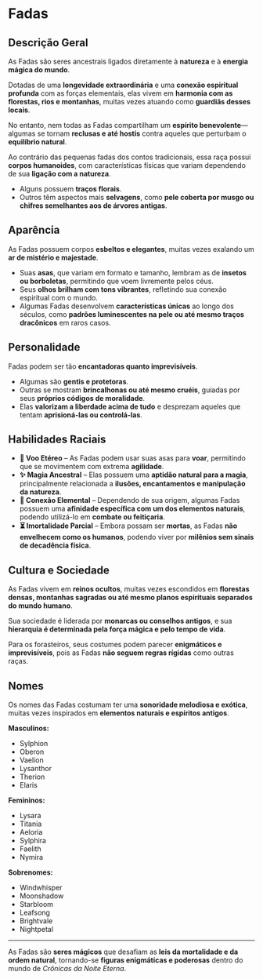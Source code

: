 # Fadas

## Descrição Geral
As Fadas são seres ancestrais ligados diretamente à **natureza** e à **energia mágica do mundo**.  

Dotadas de uma **longevidade extraordinária** e uma **conexão espiritual profunda** com as forças elementais, elas vivem em **harmonia com as florestas, rios e montanhas**, muitas vezes atuando como **guardiãs desses locais**.  

No entanto, nem todas as Fadas compartilham um **espírito benevolente**—algumas se tornam **reclusas e até hostis** contra aqueles que perturbam o **equilíbrio natural**.  

Ao contrário das pequenas fadas dos contos tradicionais, essa raça possui **corpos humanoides**, com características físicas que variam dependendo de sua **ligação com a natureza**.  

- Alguns possuem **traços florais**.  
- Outros têm aspectos mais **selvagens**, como **pele coberta por musgo ou chifres semelhantes aos de árvores antigas**.  

## Aparência
As Fadas possuem corpos **esbeltos e elegantes**, muitas vezes exalando um **ar de mistério e majestade**.  

- Suas **asas**, que variam em formato e tamanho, lembram as de **insetos ou borboletas**, permitindo que voem livremente pelos céus.  
- Seus **olhos brilham com tons vibrantes**, refletindo sua conexão espiritual com o mundo.  
- Algumas Fadas desenvolvem **características únicas** ao longo dos séculos, como **padrões luminescentes na pele ou até mesmo traços dracônicos** em raros casos.  

## Personalidade
Fadas podem ser tão **encantadoras quanto imprevisíveis**.  

- Algumas são **gentis e protetoras**.  
- Outras se mostram **brincalhonas ou até mesmo cruéis**, guiadas por seus **próprios códigos de moralidade**.  
- Elas **valorizam a liberdade acima de tudo** e desprezam aqueles que tentam **aprisioná-las ou controlá-las**.  

## Habilidades Raciais
- **🦋 Voo Etéreo** – As Fadas podem usar suas asas para **voar**, permitindo que se movimentem com extrema **agilidade**.  
- **✨ Magia Ancestral** – Elas possuem uma **aptidão natural para a magia**, principalmente relacionada a **ilusões, encantamentos e manipulação da natureza**.  
- **🌿 Conexão Elemental** – Dependendo de sua origem, algumas Fadas possuem uma **afinidade específica com um dos elementos naturais**, podendo utilizá-lo em **combate ou feitiçaria**.  
- **⏳ Imortalidade Parcial** – Embora possam ser **mortas**, as Fadas **não envelhecem como os humanos**, podendo viver por **milênios sem sinais de decadência física**.  

## Cultura e Sociedade
As Fadas vivem em **reinos ocultos**, muitas vezes escondidos em **florestas densas, montanhas sagradas ou até mesmo planos espirituais separados do mundo humano**.  

Sua sociedade é liderada por **monarcas ou conselhos antigos**, e sua **hierarquia é determinada pela força mágica e pelo tempo de vida**.  

Para os forasteiros, seus costumes podem parecer **enigmáticos e imprevisíveis**, pois as Fadas **não seguem regras rígidas** como outras raças.  

## Nomes
Os nomes das Fadas costumam ter uma **sonoridade melodiosa e exótica**, muitas vezes inspirados em **elementos naturais e espíritos antigos**.  

**Masculinos:**  
- Sylphion  
- Oberon  
- Vaelion  
- Lysanthor  
- Therion  
- Elaris  

**Femininos:**  
- Lysara  
- Titania  
- Aeloria  
- Sylphira  
- Faelith  
- Nymira  

**Sobrenomes:**  
- Windwhisper  
- Moonshadow  
- Starbloom  
- Leafsong  
- Brightvale  
- Nightpetal  

---

As Fadas são **seres mágicos** que desafiam as **leis da mortalidade e da ordem natural**, tornando-se **figuras enigmáticas e poderosas** dentro do mundo de *Crônicas da Noite Eterna*.
